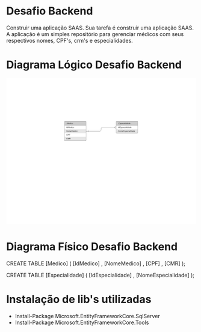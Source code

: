 # Desafio Backend
Construir uma aplicação SAAS. Sua tarefa é construir uma aplicação SAAS. A aplicação é um simples repositório para gerenciar médicos com seus respectivos nomes, CPF's, crm's e especialidades.

# Diagrama Lógico Desafio Backend
<img src="/img/DiagramaLogicoDesafioBackend.png"/>

# Diagrama Físico Desafio Backend
CREATE TABLE [Medico] (
  [IdMedico] <type>,
  [NomeMedico] <type>,
  [CPF] <type>,
  [CMR] <type>
);

CREATE TABLE [Especialidade] (
  [IdEspecialidade] <type>,
  [NomeEspecialidade] <type>
);
  
# Instalação de lib's utilizadas
- Install-Package Microsoft.EntityFrameworkCore.SqlServer
- Install-Package Microsoft.EntityFrameworkCore.Tools
